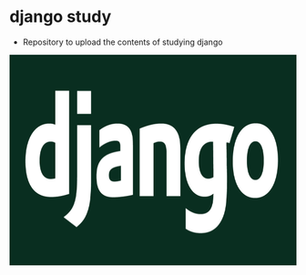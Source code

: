 # django study

- Repository to upload the contents of studying django

<img src="./img.png"  width="700" height="370">


